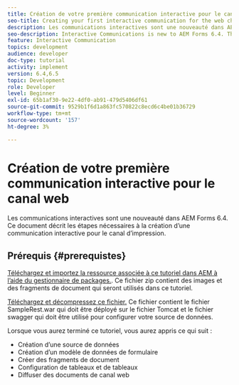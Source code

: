 ```yaml
---
title: Création de votre première communication interactive pour le canal web
seo-title: Creating your first interactive communication for the web channel
description: Les communications interactives sont une nouveauté dans AEM Forms 6.4. Ce document décrit les étapes nécessaires à la création d’une communication interactive pour le canal web.
seo-description: Interactive Communications is new to AEM Forms 6.4. This document will walk you through the steps needed to create an interactive communication for the web channel.
feature: Interactive Communication
topics: development
audience: developer
doc-type: tutorial
activity: implement
version: 6.4,6.5
topic: Development
role: Developer
level: Beginner
exl-id: 65b1af30-9e22-4df0-ab91-479d5406df61
source-git-commit: 9529b1f6d1a863fc570822c8ecd6c4be01b36729
workflow-type: tm+mt
source-wordcount: '157'
ht-degree: 3%

---
```


# Création de votre première communication interactive pour le canal web

Les communications interactives sont une nouveauté dans AEM Forms 6.4. Ce document décrit les étapes nécessaires à la création d’une communication interactive pour le canal d’impression.

## Prérequis {#prerequistes}

[Téléchargez et importez la ressource associée à ce tutoriel dans AEM à l’aide du gestionnaire de packages.](assets/gettingstartedassets.zip). Ce fichier zip contient des images et des fragments de document qui seront utilisés dans ce tutoriel.

[Téléchargez et décompressez ce fichier.](assets/warfileandswaggerfile.zip) Ce fichier contient le fichier SampleRest.war qui doit être déployé sur le fichier Tomcat et le fichier swagger qui doit être utilisé pour configurer votre source de données.

Lorsque vous aurez terminé ce tutoriel, vous aurez appris ce qui suit :

* Création d’une source de données
* Création d’un modèle de données de formulaire
* Créer des fragments de document
* Configuration de tableaux et de tableaux
* Diffuser des documents de canal web
